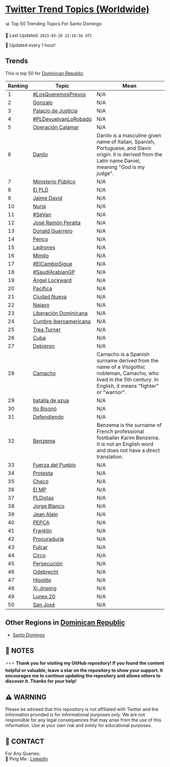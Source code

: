 [Twitter Trend Topics (Worldwide)](https://github.com/ErcinDedeoglu/Twitter-Trend-Topics)
==========


📊 Top 50 Trending Topics For Santo Domingo

📆 Last Updated: `2023-03-20 22:16:56 UTC`

🔧 Updated every 1 hour!


## Trends

This is top 50 for [Dominican Republic](</Dominican Republic>)

| Ranking | Topic | Mean |
| ------- | ------------ | ------------ |
| 1 | [#LosQueremosPresos](http://twitter.com/search?q=%23LosQueremosPresos) | N/A |
| 2 | [Gonzalo](http://twitter.com/search?q=Gonzalo) | N/A |
| 3 | [Palacio de Justicia](http://twitter.com/search?q=Palacio+de+Justicia) | N/A |
| 4 | [#PLDevuelvanLoRobado](http://twitter.com/search?q=%23PLDevuelvanLoRobado) | N/A |
| 5 | [Operación Calamar](http://twitter.com/search?q=Operaci%c3%b3n+Calamar) | N/A |
| 6 | [Danilo](http://twitter.com/search?q=Danilo) | Danilo is a masculine given name of Italian, Spanish, Portuguese, and Slavic origin. It is derived from the Latin name Daniel, meaning "God is my judge". |
| 7 | [Ministerio Público](http://twitter.com/search?q=Ministerio+P%c3%bablico) | N/A |
| 8 | [El PLD](http://twitter.com/search?q=El+PLD) | N/A |
| 9 | [Jaime David](http://twitter.com/search?q=Jaime+David) | N/A |
| 10 | [Nuria](http://twitter.com/search?q=Nuria) | N/A |
| 11 | [#SeVan](http://twitter.com/search?q=%23SeVan) | N/A |
| 12 | [José Ramón Peralta](http://twitter.com/search?q=Jos%c3%a9+Ram%c3%b3n+Peralta) | N/A |
| 13 | [Donald Guerrero](http://twitter.com/search?q=Donald+Guerrero) | N/A |
| 14 | [Penco](http://twitter.com/search?q=Penco) | N/A |
| 15 | [Ladrones](http://twitter.com/search?q=Ladrones) | N/A |
| 16 | [Mimilo](http://twitter.com/search?q=Mimilo) | N/A |
| 17 | [#ElCambioSigue](http://twitter.com/search?q=%23ElCambioSigue) | N/A |
| 18 | [#SaudiArabianGP](http://twitter.com/search?q=%23SaudiArabianGP) | N/A |
| 19 | [Ángel Lockward](http://twitter.com/search?q=%c3%81ngel+Lockward) | N/A |
| 20 | [Pacífica](http://twitter.com/search?q=Pac%c3%adfica) | N/A |
| 21 | [Ciudad Nueva](http://twitter.com/search?q=Ciudad+Nueva) | N/A |
| 22 | [Najayo](http://twitter.com/search?q=Najayo) | N/A |
| 23 | [Liberación Dominicana](http://twitter.com/search?q=Liberaci%c3%b3n+Dominicana) | N/A |
| 24 | [Cumbre Iberoamericana](http://twitter.com/search?q=Cumbre+Iberoamericana) | N/A |
| 25 | [Trea Turner](http://twitter.com/search?q=Trea+Turner) | N/A |
| 26 | [Cuba](http://twitter.com/search?q=Cuba) | N/A |
| 27 | [Debieron](http://twitter.com/search?q=Debieron) | N/A |
| 28 | [Camacho](http://twitter.com/search?q=Camacho) | Camacho is a Spanish surname derived from the name of a Visigothic nobleman, Camacho, who lived in the 5th century. In English, it means "fighter" or "warrior". |
| 29 | [batalla de azua](http://twitter.com/search?q=batalla+de+azua) | N/A |
| 30 | [Ito Bisonó](http://twitter.com/search?q=Ito+Bison%c3%b3) | N/A |
| 31 | [Defendiendo](http://twitter.com/search?q=Defendiendo) | N/A |
| 32 | [Benzema](http://twitter.com/search?q=Benzema) | Benzema is the surname of French professional footballer Karim Benzema. It is not an English word and does not have a direct translation. |
| 33 | [Fuerza del Pueblo](http://twitter.com/search?q=Fuerza+del+Pueblo) | N/A |
| 34 | [Protesta](http://twitter.com/search?q=Protesta) | N/A |
| 35 | [Checo](http://twitter.com/search?q=Checo) | N/A |
| 36 | [El MP](http://twitter.com/search?q=El+MP) | N/A |
| 37 | [PLDistas](http://twitter.com/search?q=PLDistas) | N/A |
| 38 | [Jorge Blanco](http://twitter.com/search?q=Jorge+Blanco) | N/A |
| 39 | [Jean Alain](http://twitter.com/search?q=Jean+Alain) | N/A |
| 40 | [PEPCA](http://twitter.com/search?q=PEPCA) | N/A |
| 41 | [Franklin](http://twitter.com/search?q=Franklin) | N/A |
| 42 | [Procuraduría](http://twitter.com/search?q=Procuradur%c3%ada) | N/A |
| 43 | [Fulcar](http://twitter.com/search?q=Fulcar) | N/A |
| 44 | [Circo](http://twitter.com/search?q=Circo) | N/A |
| 45 | [Persecución](http://twitter.com/search?q=Persecuci%c3%b3n) | N/A |
| 46 | [Odebrecht](http://twitter.com/search?q=Odebrecht) | N/A |
| 47 | [Hipolito](http://twitter.com/search?q=Hipolito) | N/A |
| 48 | [Xi Jinping](http://twitter.com/search?q=Xi+Jinping) | N/A |
| 49 | [Lunes 20](http://twitter.com/search?q=Lunes+20) | N/A |
| 50 | [San José](http://twitter.com/search?q=San+Jos%c3%a9) | N/A |



## Other Regions in [Dominican Republic](</Dominican Republic>)

* [Santo Domingo](</Dominican Republic/Santo Domingo.md>)



## 📝 NOTES

⭐⭐⭐ **Thank you for visiting my GitHub repository! If you found the content helpful or valuable, leave a star on the repository to show your support. It encourages me to continue updating the repository and allows others to discover it. Thanks for your help!**


## ⚠️ WARNING

Please be advised that this repository is not affiliated with Twitter and the information provided is for informational purposes only. We are not responsible for any legal consequences that may arise from the use of this information. Use at your own risk and solely for educational purposes.


## 📨 CONTACT

 For Any Queries:  
            🏓 Ping Me : [LinkedIn](https://www.linkedin.com/in/ercindedeoglu/)
